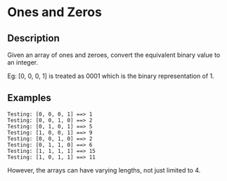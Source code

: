 # Ones and Zeros

## Description
Given an array of ones and zeroes, convert the equivalent binary value to an integer.

Eg: [0, 0, 0, 1] is treated as 0001 which is the binary representation of 1.

## Examples
```
Testing: [0, 0, 0, 1] ==> 1
Testing: [0, 0, 1, 0] ==> 2
Testing: [0, 1, 0, 1] ==> 5
Testing: [1, 0, 0, 1] ==> 9
Testing: [0, 0, 1, 0] ==> 2
Testing: [0, 1, 1, 0] ==> 6
Testing: [1, 1, 1, 1] ==> 15
Testing: [1, 0, 1, 1] ==> 11
```
However, the arrays can have varying lengths, not just limited to 4.
